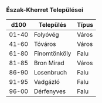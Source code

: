 ﻿
### Észak-Kherret Települései

| d100 | Település | Típus |
| ---- | --------- | ----- |
| 01-40 | Folyóvég | Város |
| 41-60 | Tóváros | Város |
| 61-80 | Finomtönköly | Falu |
| 81-85 | Bron Mirad | Város |
| 86-90 | Losenbruch | Falu |
| 91-95 | Vadgázló | Falu |
| 96-00 | Dérfenyves | Falu |